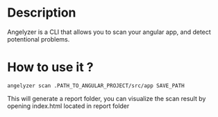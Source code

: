 
# Description 

Angelyzer is a CLI that allows you to scan your angular app, and detect potentional problems.

# How to use it ?

`angelyzer scan .PATH_TO_ANGULAR_PROJECT/src/app SAVE_PATH`

This will generate a report folder, you can visualize the scan result by opening index.html located in report folder